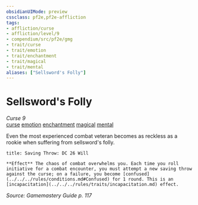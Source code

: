 ```yaml
---
obsidianUIMode: preview
cssclass: pf2e,pf2e-affliction
tags:
- affliction/curse
- affliction/level/9
- compendium/src/pf2e/gmg
- trait/curse
- trait/emotion
- trait/enchantment
- trait/magical
- trait/mental
aliases: ["Sellsword's Folly"]
---
```

# Sellsword's Folly
*Curse 9*  
[curse](../../../Rules/traits/curse.md)  [emotion](../../../Rules/traits/emotion.md)  [enchantment](../../../Rules/traits/enchantment.md)  [magical](../../../Rules/traits/magical.md)  [mental](../../../Rules/traits/mental.md)  

Even the most experienced combat veteran becomes as reckless as a rookie when suffering from sellsword's folly.

```ad-inline-affliction
title: Saving Throw: DC 26 Will

**Effect** The chaos of combat overwhelms you. Each time you roll initiative for a combat encounter, you must attempt a new saving throw against the curse; on a failure, you become [confused](../../../rules/conditions.md#Confused) for 1 round. This is an [incapacitation](../../../rules/traits/incapacitation.md) effect.
```

*Source: Gamemastery Guide p. 117*
